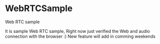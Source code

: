 # WebRTCSample
Web RTC sample 

It is sample Web RTC sample, Right now just verified the Web and audio connection with the browser :) New feature will add in comming weekends
